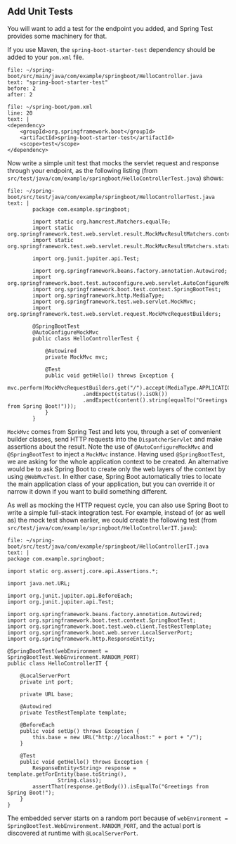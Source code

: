 
## Add Unit Tests

You will want to add a test for the endpoint you added, and Spring Test provides some machinery for that.


If you use Maven, the `spring-boot-starter-test` dependency should be added to your `pom.xml` file.
```editor:select-matching-text
file: ~/spring-boot/src/main/java/com/example/springboot/HelloController.java
text: "spring-boot-starter-test"
before: 2
after: 2
```


```editor:insert-lines-before-line
file: ~/spring-boot/pom.xml
line: 20
text: |
<dependency>
	<groupId>org.springframework.boot</groupId>
	<artifactId>spring-boot-starter-test</artifactId>
	<scope>test</scope>
</dependency>
```


Now write a simple unit test that mocks the servlet request and response through your endpoint, as the following listing (from `src/test/java/com/example/springboot/HelloControllerTest.java`) shows:


```editor:append-lines-to-file
file: ~/spring-boot/src/test/java/com/example/springboot/HelloControllerTest.java
text: |
		package com.example.springboot;

		import static org.hamcrest.Matchers.equalTo;
		import static org.springframework.test.web.servlet.result.MockMvcResultMatchers.content;
		import static org.springframework.test.web.servlet.result.MockMvcResultMatchers.status;

		import org.junit.jupiter.api.Test;

		import org.springframework.beans.factory.annotation.Autowired;
		import org.springframework.boot.test.autoconfigure.web.servlet.AutoConfigureMockMvc;
		import org.springframework.boot.test.context.SpringBootTest;
		import org.springframework.http.MediaType;
		import org.springframework.test.web.servlet.MockMvc;
		import org.springframework.test.web.servlet.request.MockMvcRequestBuilders;

		@SpringBootTest
		@AutoConfigureMockMvc
		public class HelloControllerTest {

			@Autowired
			private MockMvc mvc;

			@Test
			public void getHello() throws Exception {
				mvc.perform(MockMvcRequestBuilders.get("/").accept(MediaType.APPLICATION_JSON))
						.andExpect(status().isOk())
						.andExpect(content().string(equalTo("Greetings from Spring Boot!")));
			}
		}
```


`MockMvc` comes from Spring Test and lets you, through a set of convenient builder classes, send HTTP requests into the `DispatcherServlet` and make assertions about the result. Note the use of `@AutoConfigureMockMvc` and `@SpringBootTest` to inject a `MockMvc` instance. Having used `@SpringBootTest`, we are asking for the whole application context to be created. An alternative would be to ask Spring Boot to create only the web layers of the context by using `@WebMvcTest`. In either case, Spring Boot automatically tries to locate the main application class of your application, but you can override it or narrow it down if you want to build something different.

As well as mocking the HTTP request cycle, you can also use Spring Boot to write a simple full-stack integration test. For example, instead of (or as well as) the mock test shown earlier, we could create the following test (from `src/test/java/com/example/springboot/HelloControllerIT.java`):


```editor:append-lines-to-file
file: ~/spring-boot/src/test/java/com/example/springboot/HelloControllerIT.java
text: |
package com.example.springboot;

import static org.assertj.core.api.Assertions.*;

import java.net.URL;

import org.junit.jupiter.api.BeforeEach;
import org.junit.jupiter.api.Test;

import org.springframework.beans.factory.annotation.Autowired;
import org.springframework.boot.test.context.SpringBootTest;
import org.springframework.boot.test.web.client.TestRestTemplate;
import org.springframework.boot.web.server.LocalServerPort;
import org.springframework.http.ResponseEntity;

@SpringBootTest(webEnvironment = SpringBootTest.WebEnvironment.RANDOM_PORT)
public class HelloControllerIT {

	@LocalServerPort
	private int port;

	private URL base;

	@Autowired
	private TestRestTemplate template;

    @BeforeEach
    public void setUp() throws Exception {
        this.base = new URL("http://localhost:" + port + "/");
    }

    @Test
    public void getHello() throws Exception {
        ResponseEntity<String> response = template.getForEntity(base.toString(),
                String.class);
        assertThat(response.getBody()).isEqualTo("Greetings from Spring Boot!");
    }
}
```


The embedded server starts on a random port because of `webEnvironment = SpringBootTest.WebEnvironment.RANDOM_PORT`, and the actual port is discovered at runtime with `@LocalServerPort`.
